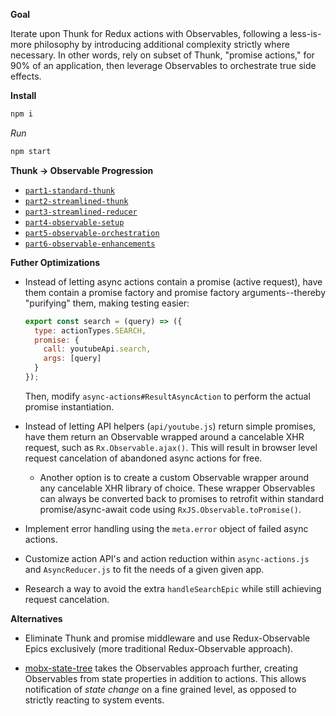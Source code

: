 **Goal**

Iterate upon Thunk for Redux actions with Observables, following a less-is-more philosophy by introducing additional complexity strictly where necessary. In other words, rely on subset of Thunk, "promise actions," for 90% of an application, then leverage Observables to orchestrate true side effects.

**Install**

```bash
npm i
```

*Run*

```bash
npm start
```

**Thunk -> Observable Progression**

* [`part1-standard-thunk`](https://github.com/ianmstew/thunk-observable/tree/part1-standard-thunk)
* [`part2-streamlined-thunk`](https://github.com/ianmstew/thunk-observable/compare/part1-standard-thunk...part2-streamlined-thunk)
* [`part3-streamlined-reducer`](https://github.com/ianmstew/thunk-observable/compare/part2-streamlined-thunk...part3-streamlined-reducer)
* [`part4-observable-setup`](https://github.com/ianmstew/thunk-observable/compare/part3-streamlined-reducer...part4-observable-setup)
* [`part5-observable-orchestration`](https://github.com/ianmstew/thunk-observable/compare/part4-observable-setup...part5-observable-orchestration)
* [`part6-observable-enhancements`](https://github.com/ianmstew/thunk-observable/compare/part5-observable-orchestration...part6-observable-enhancements)

**Futher Optimizations**

* Instead of letting async actions contain a promise (active request), have them contain a promise factory and promise factory arguments--thereby "purifying" them, making testing easier:

  ```js
  export const search = (query) => ({
    type: actionTypes.SEARCH,
    promise: {
      call: youtubeApi.search,
      args: [query]
    }
  });
  ```

  Then, modify `async-actions#ResultAsyncAction` to perform the actual promise instantiation.

* Instead of letting API helpers (`api/youtube.js`) return simple promises, have them return an Observable wrapped around a cancelable XHR request, such as `Rx.Observable.ajax()`. This will result in browser level request cancelation of abandoned async actions for free.

  * Another option is to create a custom Observable wrapper around any cancelable XHR library of choice. These wrapper Observables can always be converted back to promises to retrofit within standard promise/async-await code using `RxJS.Observable.toPromise()`.

* Implement error handling using the `meta.error` object of failed async actions.

* Customize action API's and action reduction within `async-actions.js` and `AsyncReducer.js` to fit the needs of a given given app.

* Research a way to avoid the extra `handleSearchEpic` while still achieving request cancelation.

**Alternatives**

* Eliminate Thunk and promise middleware and use Redux-Observable Epics exclusively (more traditional Redux-Observable approach).

* [mobx-state-tree](https://github.com/mobxjs/mobx-state-tree) takes the Observables approach further, creating Observables from state properties in addition to actions. This allows notification of _state change_ on a fine grained level, as opposed to strictly reacting to system events.
